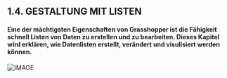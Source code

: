 ## 1.4. GESTALTUNG MIT LISTEN

#### Eine der mächtigsten Eigenschaften von Grasshopper ist die Fähigkeit schnell Listen von Daten zu erstellen und zu bearbeiten. Dieses Kapitel wird erklären, wie Datenlisten erstellt, verändert und visulisiert werden können.

![IMAGE](images/1-4/1-4_001-designing-with-lists.png)
